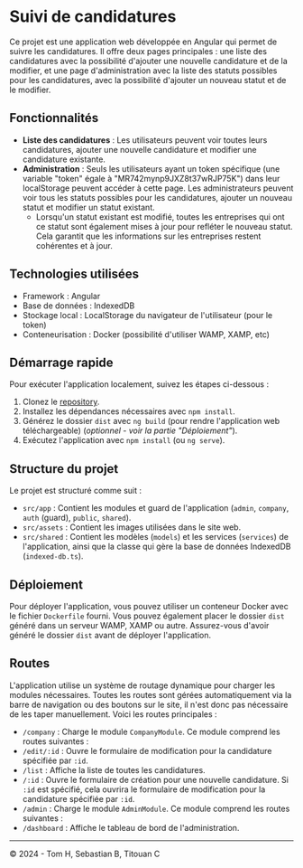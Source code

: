 # Suivi de candidatures

Ce projet est une application web développée en Angular qui permet de suivre les candidatures. Il offre deux pages principales : une liste des candidatures avec la possibilité d'ajouter une nouvelle candidature et de la modifier, et une page d'administration avec la liste des statuts possibles pour les candidatures, avec la possibilité d'ajouter un nouveau statut et de le modifier.

## Fonctionnalités

- **Liste des candidatures** : Les utilisateurs peuvent voir toutes leurs candidatures, ajouter une nouvelle candidature et modifier une candidature existante.
- **Administration** : Seuls les utilisateurs ayant un token spécifique (une variable "token" égale à "MR742mynp9JXZ8t37wRJP75K") dans leur localStorage peuvent accéder à cette page. Les administrateurs peuvent voir tous les statuts possibles pour les candidatures, ajouter un nouveau statut et modifier un statut existant.
  - Lorsqu'un statut existant est modifié, toutes les entreprises qui ont ce statut sont également mises à jour pour refléter le nouveau statut. Cela garantit que les informations sur les entreprises restent cohérentes et à jour.

## Technologies utilisées

- Framework : Angular
- Base de données : IndexedDB
- Stockage local : LocalStorage du navigateur de l'utilisateur (pour le token)
- Conteneurisation : Docker (possibilité d'utiliser WAMP, XAMP, etc)

## Démarrage rapide

Pour exécuter l'application localement, suivez les étapes ci-dessous :

1. Clonez le [repository](https://github.com/Titouan-C/application-progress).
2. Installez les dépendances nécessaires avec `npm install`.
3. Générez le dossier `dist` avec `ng build` (pour rendre l'application web téléchargeable) (*optionnel - voir la partie "Déploiement"*).
4. Exécutez l'application avec `npm install` (ou `ng serve`).

## Structure du projet

Le projet est structuré comme suit :

- `src/app` : Contient les modules et guard de l'application (`admin`, `company`, `auth` (guard), `public`, `shared`).
- `src/assets` : Contient les images utilisées dans le site web.
- `src/shared` : Contient les modèles (`models`) et les services (`services`) de l'application, ainsi que la classe qui gère la base de données IndexedDB (`indexed-db.ts`).

## Déploiement

Pour déployer l'application, vous pouvez utiliser un conteneur Docker avec le fichier `Dockerfile` fourni. Vous pouvez également placer le dossier `dist` généré dans un serveur WAMP, XAMP ou autre. Assurez-vous d'avoir généré le dossier `dist` avant de déployer l'application.

## Routes

L'application utilise un système de routage dynamique pour charger les modules nécessaires. Toutes les routes sont gérées automatiquement via la barre de navigation ou des boutons sur le site, il n'est donc pas nécessaire de les taper manuellement. Voici les routes principales :

- `/company` : Charge le module `CompanyModule`. Ce module comprend les routes suivantes :
 - `/edit/:id` : Ouvre le formulaire de modification pour la candidature spécifiée par `:id`.
 - `/list` : Affiche la liste de toutes les candidatures.
 - `/:id` : Ouvre le formulaire de création pour une nouvelle candidature. Si `:id` est spécifié, cela ouvrira le formulaire de modification pour la candidature spécifiée par `:id`.
- `/admin` : Charge le module `AdminModule`. Ce module comprend les routes suivantes :
 - `/dashboard` : Affiche le tableau de bord de l'administration.

---

© 2024 - Tom H, Sebastian B, Titouan C